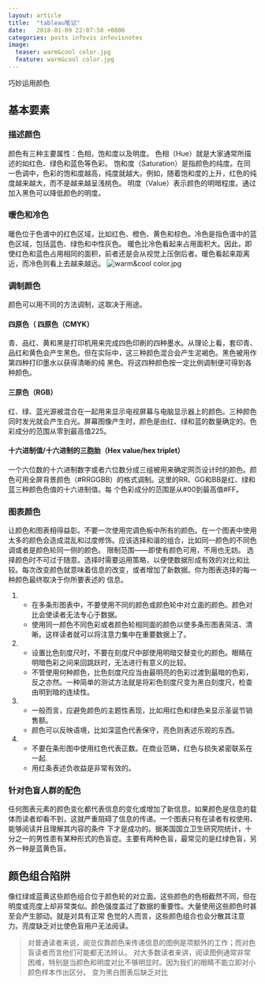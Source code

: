 ```yaml
---
layout: article
title:  "tableau笔记"
date:   2018-01-09 22:07:50 +0800
categories: posts infovis infovisnotes
image:
  teaser: warm&cool color.jpg
  feature: warm&cool color.jpg
---
```

巧妙运用颜色 

## 基本要素 
###  描述颜色
颜色有三种主要属性：色相，饱和度以及明度。
色相（Hue）就是大家通常所描述的如红色、绿色和蓝色等色彩。
饱和度（Saturation）是指颜色的纯度。在同一色调中，色彩的饱和度越高，纯度就越大。例如，随着饱和度的上升，红色的纯度越来越大，而不是越来越呈浅桃色。
明度（Value）表示颜色的明暗程度。通过加入黑色可以降低颜色的明度。

### 暖色和冷色 
暖色位于色谱中的红色区域，比如红色、橙色、黄色和棕色。冷色是指色谱中的蓝色区域，包括蓝色、绿色和中性灰色。
暖色比冷色看起来占用面积大。因此，即使红色和蓝色占用相同的面积，前者还是会从视觉上压倒后者。暖色看起来距离近，而冷色则看上去越来越远。
![warm&cool color.jpg](https://i.loli.net/2018/01/09/5a54ddc42d2ee.jpg)

### 调制颜色 
颜色可以用不同的方法调制，这取决于用途。
#### 四原色（ 四原色（CMYK）
青、品红、黄和黑是打印机用来完成四色印刷的四种墨水。从理论上看，套印青、品红和黄色会产生黑色。但在实际中，这三种颜色混合会产生泥褐色。黑色被用作第四种打印墨水以获得清晰的纯 黑色。将这四种颜色按一定比例调制便可得到各种颜色。

#### 三原色（RGB）
红、绿、蓝光源被混合在一起用来显示电视屏幕与电脑显示器上的颜色。三种颜色同时发光就会产生白光。屏幕图像产生时，颜色是由红、绿和蓝的数量确定的。色彩成分的范围从零到最高值225。

#### 十六进制值/十六进制的三胞胎（Hex value/hex triplet）
一个六位数的十六进制数字或者六位数分成三组被用来确定网页设计时的颜色。颜色可用全屏背景颜色（#RRGGBB）的格式调制。这里的RR、GG和BB是红、绿和蓝三种颜色色值的十六进制值。每 个色彩成分的范围是从#00到最高值#FF。

### 图表颜色 
让颜色和图表相得益彰。不要一次使用完调色板中所有的颜色。在一个图表中使用太多的颜色会造成混乱和过度修饰。应该选择和谐的组合，比如同一颜色的不同色调或者是颜色轮同一侧的颜色。 限制范围——即使有颜色可用，不用也无妨。
选择颜色时不可过于随意。选择时需要运用策略，以便使数据形成有效的对比和比较。每次改变颜色就意味着信息的改变，或者增加了新数据。你为图表选择的每一种颜色最终取决于你所要表述的 信息。
1. - 在多条形图表中，不要使用不同的颜色或颜色轮中对立面的颜色。颜色对比会使读者无法专心于数据。
   - 使用同一颜色不同色彩或者颜色轮相同面的颜色以使多条形图表简洁、清晰。这样读者就可以将注意力集中在重要数据上了。
2. - 设置比色刻度尺时，不要在刻度尺中部使用明暗交替变化的颜色。眼睛在明暗色彩之间来回跳跃时，无法进行有意义的比较。
   - 不管使用何种颜色，比色刻度尺应当由最明亮的色彩过渡到最暗的色彩，反之亦然。一种简单的测试方法就是将彩色刻度尺变为黑白刻度尺，检查由明到暗的连续性。
3. - 一般而言，应避免颜色的主题性表现，比如用红色和绿色来显示圣诞节销售额。
   - 颜色可以反映语境，比如深蓝色代表保守，亮色则表述乐观的东西。
4. - 不要在条形图中使用红色代表正数。在商业范畴，红色与损失紧密联系在一起.
   - 用红条表述负收益是非常有效的。

### 针对色盲人群的配色
任何图表元素的颜色变化都代表信息的变化或增加了新信息。如果颜色是信息的载体而读者却看不到，这就严重阻碍了信息的传递。一个图表只有在读者有权使用、能够阅读并且理解其内容的条件 下才是成功的。据美国国立卫生研究院统计，十分之一的男性患有某种形式的色盲症。主要有两种色盲，最常见的是红绿色盲，另外一种是蓝黄色盲。

## 颜色组合陷阱 
像红绿或蓝黄这些颜色组合位于颜色轮的对立面。这些颜色的色相截然不同，但在明度或亮度上却非常类似。颜色强度盖过了数据的重要性。大量使用这些颜色时甚至会产生颤动。就是对具有正常 色觉的人而言，这些颜色组合也会分散其注意力。亮度缺乏对比使色盲用户无法阅读。
> 对普通读者来说，阅览仅靠颜色来传递信息的图例是项额外的工作；而对色盲读者而言他们可能都无法辨认。
> 对大多数读者来讲，阅读图例通常非常困难，特别是当颜色和明度对比不够明显时。因为我们的眼睛不能立即对小颜色样本作出区分。
> 变为黑白图表后缺乏对比